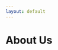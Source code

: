 ```yaml
---
layout: default
---
```


<script src="js/users.js"></script>

# About Us

<div id="capdig-users"><div>
